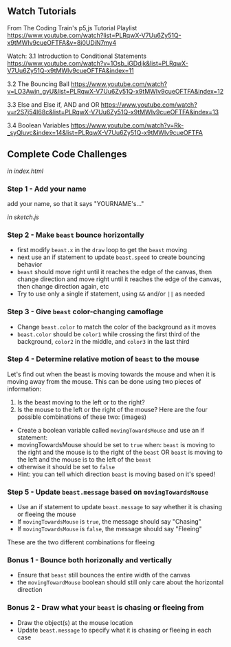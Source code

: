 ## Watch Tutorials
From The Coding Train's p5,js Tutorial Playlist
https://www.youtube.com/watch?list=PLRqwX-V7Uu6Zy51Q-x9tMWIv9cueOFTFA&v=8j0UDiN7my4

Watch:
3.1 Introduction to Conditional Statements
https://www.youtube.com/watch?v=1Osb_iGDdjk&list=PLRqwX-V7Uu6Zy51Q-x9tMWIv9cueOFTFA&index=11

3.2 The Bouncing Ball
https://www.youtube.com/watch?v=LO3Awjn_gyU&list=PLRqwX-V7Uu6Zy51Q-x9tMWIv9cueOFTFA&index=12

3.3 Else and Else if, AND and OR
https://www.youtube.com/watch?v=r2S7j54I68c&list=PLRqwX-V7Uu6Zy51Q-x9tMWIv9cueOFTFA&index=13

3.4 Boolean Variables
https://www.youtube.com/watch?v=Rk-_syQluvc&index=14&list=PLRqwX-V7Uu6Zy51Q-x9tMWIv9cueOFTFA

## Complete Code Challenges
*in index.html*
### Step 1 - Add your name
add your name, so that it says "YOURNAME's..."

*in sketch.js*
### Step 2 - Make `beast` bounce horizontally
- first modify `beast.x` in the `draw` loop to get the `beast` moving
- next use an if statement to update `beast.speed` to create bouncing behavior
- `beast` should move right until it reaches the edge of the canvas, then change direction and move right until it reaches the edge of the canvas, then change direction again, etc
- Try to use only a single if statement, using `&&` and/or `||` as needed

### Step 3 - Give `beast` color-changing camoflage
- Change `beast.color` to match the color of the background as it moves
- `beast.color` should be `color1` while crossing the first third of the background, `color2` in the middle, and `color3` in the last third

### Step 4 - Determine relative motion of `beast` to the mouse
Let's find out when the beast is moving towards the mouse and when it is moving away from the mouse. This can be done using two pieces of information:
1. Is the beast moving to the left or to the right?
2. Is the mouse to the left or the right of the mouse?
Here are the four possible combinations of these two:
(images)

- Create a boolean variable called `movingTowardsMouse` and use an if statement:
- movingTowardsMouse should be set to `true` when:
`beast` is moving to the right and the mouse is to the right of the `beast`
OR `beast` is moving to the left and the mouse is to the left of the `beast`
- otherwise it should be set to `false`
- Hint: you can tell which direction `beast` is moving based on it's speed!

### Step 5 - Update `beast.message` based on `movingTowardsMouse`
- Use an if statement to update `beast.message` to say whether it is chasing or fleeing the mouse
- If `movingTowardsMouse` is `true`, the message should say "Chasing"
- If `movingTowardsMouse` is `false`, the message should say "Fleeing"

These are the two different combinations for fleeing

### Bonus 1 - Bounce both horizonally and vertically
- Ensure that `beast` still bounces the entire width of the canvas
- the `movingTowardMouse` boolean should still only care about the horizontal direction

### Bonus 2 - Draw what your `beast` is chasing or fleeing from
- Draw the object(s) at the mouse location
- Update `beast.message` to specify what it is chasing or fleeing in each case
